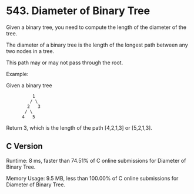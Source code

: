 # 543. Diameter of Binary Tree
Given a binary tree, you need to compute the length of the diameter of the tree.

The diameter of a binary tree is the length of the longest path between any two nodes in a tree.

This path may or may not pass through the root.

Example:

Given a binary tree
```
          1
         / \
        2   3
       / \     
      4   5 
```
Return 3, which is the length of the path [4,2,1,3] or [5,2,1,3].

## C Version
Runtime: 8 ms, faster than 74.51% of C online submissions for Diameter of Binary Tree.

Memory Usage: 9.5 MB, less than 100.00% of C online submissions for Diameter of Binary Tree.
